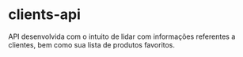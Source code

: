 # clients-api

API desenvolvida com o intuito de lidar com informações referentes a clientes, bem como sua lista de produtos favoritos.
